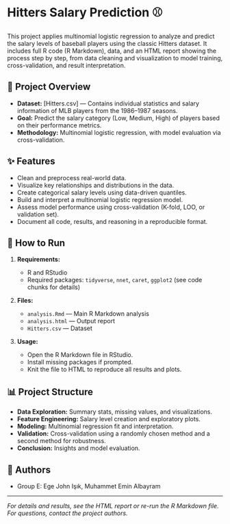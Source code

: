 # Hitters Salary Prediction ⚾

This project applies multinomial logistic regression to analyze and predict the salary levels of baseball players using the classic Hitters dataset. It includes full R code (R Markdown), data, and an HTML report showing the process step by step, from data cleaning and visualization to model training, cross-validation, and result interpretation.

## 📄 Project Overview

- **Dataset:** [Hitters.csv] — Contains individual statistics and salary information of MLB players from the 1986–1987 seasons.
- **Goal:** Predict the salary category (Low, Medium, High) of players based on their performance metrics.
- **Methodology:** Multinomial logistic regression, with model evaluation via cross-validation.

## ✨ Features

- Clean and preprocess real-world data.
- Visualize key relationships and distributions in the data.
- Create categorical salary levels using data-driven quantiles.
- Build and interpret a multinomial logistic regression model.
- Assess model performance using cross-validation (K-fold, LOO, or validation set).
- Document all code, results, and reasoning in a reproducible format.

## 🚀 How to Run

1. **Requirements:**  
   - R and RStudio  
   - Required packages: `tidyverse`, `nnet`, `caret`, `ggplot2` (see code chunks for details)

2. **Files:**
   - `analysis.Rmd` — Main R Markdown analysis
   - `analysis.html` — Output report
   - `Hitters.csv` — Dataset

3. **Usage:**
   - Open the R Markdown file in RStudio.
   - Install missing packages if prompted.
   - Knit the file to HTML to reproduce all results and plots.

## 📊 Project Structure

- **Data Exploration:** Summary stats, missing values, and visualizations.
- **Feature Engineering:** Salary level creation and exploratory plots.
- **Modeling:** Multinomial regression fit and interpretation.
- **Validation:** Cross-validation using a randomly chosen method and a second method for robustness.
- **Conclusion:** Insights and model evaluation.

## 👥 Authors

- Group E: Ege John Işık, Muhammet Emin Albayram

---

*For details and results, see the HTML report or re-run the R Markdown file. For questions, contact the project authors.*


